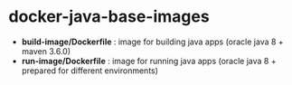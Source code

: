 # docker-java-base-images

-   **build-image/Dockerfile** : image for building java apps (oracle java 8 + maven 3.6.0)
-   **run-image/Dockerfile** : image for running java apps (oracle java 8 + prepared for different environments)